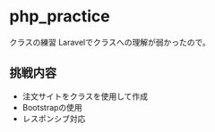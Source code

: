 # php_practice
クラスの練習
Laravelでクラスへの理解が弱かったので。

<h2>挑戦内容</h2>
<ul>
  <li>注文サイトをクラスを使用して作成</li>
  <li>Bootstrapの使用</li>
  <li>レスポンシブ対応</li>
</ul>
